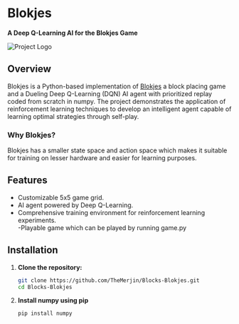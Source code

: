 
# Blokjes

**A Deep Q-Learning AI for the Blokjes Game**

![Project Logo](path/to/logo.png)

## Overview

Blokjes is a Python-based implementation of [Blokjes](https://frozenfractal.com/games/blokjes/) a block placing game and a Dueling Deep Q-Learning (DQN) AI agent with prioritized replay coded from scratch in numpy. The project demonstrates the application of reinforcement learning techniques to develop an intelligent agent capable of learning optimal strategies through self-play.
### Why Blokjes? 
Blokjes has a smaller state space and action space which makes it suitable for training on lesser hardware and easier for learning purposes. 

## Features

- Customizable 5x5 game grid.
- AI agent powered by Deep Q-Learning.
- Comprehensive training environment for reinforcement learning experiments.\
-Playable game which can be played by running game.py

## Installation

1. **Clone the repository:**

   ```bash
   git clone https://github.com/TheMerjin/Blocks-Blokjes.git
   cd Blocks-Blokjes
2. **Install numpy using pip**
   ```bash
   pip install numpy
